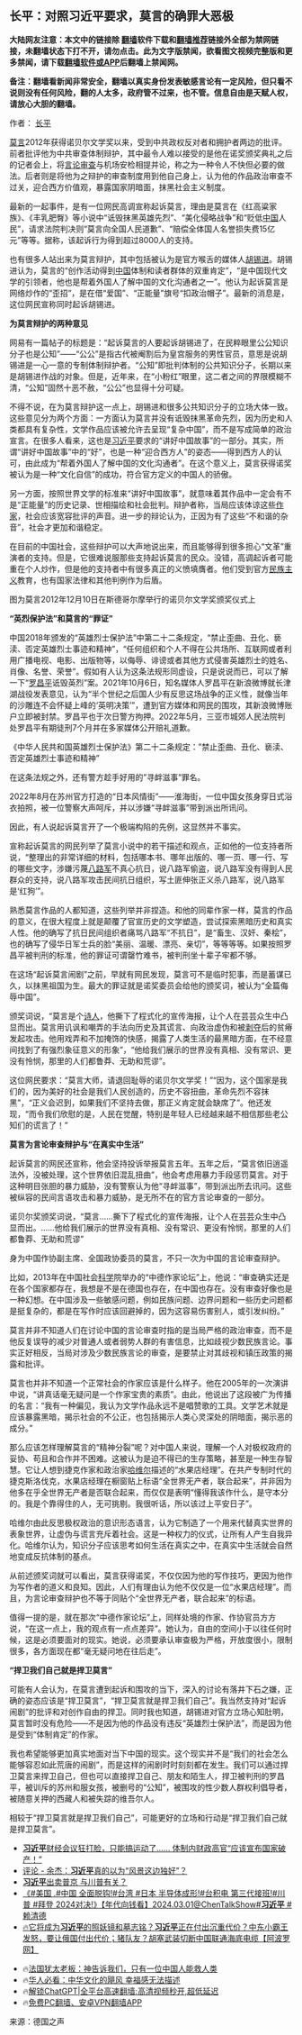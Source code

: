  <!-- 面包屑导航 --> <h2>长平：对照习近平要求，莫言的确罪大恶极</h2> <p class="notice"><b>大陆网友注意：本文中的链接除 <a href="https://github.com/bannedbook/fanqiang" >翻墙</a>软件下载和<a href="https://github.com/killgcd/justmysocks/blob/master/README.md">翻墙推荐</a>链接外全部为禁网链接，未翻墙状态下打不开，请勿点击。此为文字版禁闻，欲看图文视频完整版和更多禁闻，请下载<a href="https://github.com/bannedbook/fanqiang">翻墙软件或APP</a>后翻墙上禁闻网。</p><p>备注：翻墙看新闻非常安全，翻墙以真实身份发表敏感言论有一定风险，但只看不说则没有任何风险，翻的人太多，政府管不过来，也不管。信息自由是天赋人权，请放心大胆的翻墙。</b></p>  <div class="entry"> <p>作者： <a href="https://www.bannedbook.org/bnews/tag/%e9%95%bf%e5%b9%b3/" class="st_tag internal_tag" rel="tag" title="标签 长平 下的日志">长平</a></p> <p><a href="https://www.bannedbook.org/bnews/tag/%e8%8e%ab%e8%a8%80/" class="st_tag internal_tag" rel="tag" title="标签 莫言 下的日志">莫言</a>2012年获得诺贝尔文学奖以来，受到中共政权反对者和拥护者两边的批评。前者批评他为中共审查体制辩护，其中最令人难以接受的是他在诺奖颁奖典礼之后的记者会上，将<a href="https://www.bannedbook.org/bnews/tag/%E8%A8%80%E8%AE%BA%E5%AE%A1%E6%9F%A5/" class="st_tag internal_tag" rel="tag" title="标签 言论审查 下的日志">言论审查</a>与机场安检相提并论，称之为一种令人不快但必要的做法。后者则是将他为之辩护的审查制度用到他自己身上，认为他的作品政治审查不过关，迎合西方价值观，暴露国家阴暗面，抹黑社会主义制度。</p> <p>最新的一起事件，是有一位网民高调宣称起诉莫言，理由是莫言在《红高粱家族》、《丰乳肥臀》等小说中“诋毁抹黑英雄先烈”、“美化侵略战争”和“贬低<span class='wp_keywordlink_affiliate'><a href="https://www.bannedbook.org/" title="中国" target="_blank">中国</a></span>人民”，请求法院判决则“莫言向全国人民道歉”、“赔偿全体国人名誉损失费15亿元”等等。据称，该起诉行为得到超过8000人的支持。</p> <p>也有很多人站出来为莫言辩护，其中包括被认为是官方喉舌的媒体人<a href="https://www.bannedbook.org/bnews/tag/%e8%83%a1%e9%94%a1%e8%bf%9b/" class="st_tag internal_tag" rel="tag" title="标签 胡锡进 下的日志">胡锡进</a>。胡锡进认为，莫言的“创作活动得到<a href="https://www.bannedbook.org/bnews/tag/%E4%B8%AD%E5%9B%BD/" class="st_tag internal_tag" rel="tag" title="标签 中国 下的日志">中国</a>体制和读者群体的双重肯定”，“是中国现代文学的引领者，他也是帮着外国人了解中国的文化沟通者之一”。他认为起诉莫言是网络炒作的“歪招”，是在借“爱国”、“正能量”旗号“扣政治帽子”。最新的消息是，这位网民宣称同时起诉胡锡进。</p> <p><strong>为莫言辩护的两种意见</strong></p> <p>网易有一篇帖子的标题是：“起诉莫言的人要起诉胡锡进了，在民粹眼里公公知识分子也是公知”——“公公”是指古代被阉割后为皇宫服务的男性官员，意思是说胡锡进是一心一意的专制体制辩护者。“公知”即批判体制的公共知识分子，长期以来是胡锡进作战的对象。但是，近年来，在“小粉红”眼里，这二者之间的界限模糊不清，“公知”固然十恶不赦，“公公”也显得十分可疑。</p> <p>不得不说，在为莫言辩护这一点上，胡锡进和很多公共知识分子的立场大体一致。这些意见分为两个方面：一方面认为莫言并没有诋毁抹黑革命先烈，因为历史和人类都具有复杂性，文学作品应该被允许去呈现“复杂中国”，而不是写成简单的政治宣言。在很多人看来，这也是<a href="https://www.bannedbook.org/bnews/tag/%e4%b9%a0%e8%bf%91%e5%b9%b3/" class="st_tag internal_tag" rel="tag" title="标签 习近平 下的日志">习近平</a>要求的“讲好中国故事”的一部分。其实，所谓“讲好中国故事”中的“好”，也是一种“迎合西方人”的姿态——得到西方人的认可，由此成为“帮着外国人了解中国的文化沟通者”。在这个意义上，莫言获得诺奖被认为是一种“文化自信”的成功，符合官方定义的中国人的骄傲。</p> <p>另一方面，按照世界文学的标准来“讲好中国故事”，就意味着其作品中一定会有不是“正能量”的历史记录、世相描绘和社会批判。辩护者称，当局应该体谅这些<a href="https://www.bannedbook.org/bnews/tag/%e4%bd%9c%e5%ae%b6/" class="st_tag internal_tag" rel="tag" title="标签 作家 下的日志">作家</a>，社会应该宽容批评的声音。进一步的辩论认为，正因为有了这些“不和谐的杂音”，社会才更加和谐稳定。</p> <p>在目前的中国社会，这些辩护可以大声地说出来，而且能够得到很多担心“文革”重演者的支持。但是，它很难说服那些支持起诉莫言的民众。没错，高调起诉者可能重在个人炒作，但是他的支持者中有很多真正的义愤填膺者。他们受到官方<span class='wp_keywordlink'><a href="https://www.bannedbook.org/forum11/topic333.html" title="禁片：民族主义和三座大山" target="_blank">民族主义</a></span>教育，也有国家法律和其他判例作为后盾。</p> <p>图为莫言2012年12月10日在斯德哥尔摩举行的诺贝尔文学奖颁奖仪式上</p> <p><strong>“英烈保护法”和莫言的“罪证”</strong></p> <p>中国2018年颁发的“英雄烈士保护法”中第二十二条规定，“禁止歪曲、丑化、亵渎、否定英雄烈士事迹和精神”，“任何组织和个人不得在公共场所、互联网或者利用广播电视、电影、出版物等，以侮辱、诽谤或者其他方式侵害英雄烈士的姓名、肖像、名誉、荣誉”。假如有人认为这条法规形同虚设，只是说说而已，可以了解一下“<a href="https://www.bannedbook.org/bnews/tag/%e7%bd%97%e6%98%8c%e5%b9%b3/" class="st_tag internal_tag" rel="tag" title="标签 罗昌平 下的日志">罗昌平</a>诋毁英烈”案。2021年10月6日，知名媒体人罗昌平在新浪微博就长津湖战役发表意见，认为“半个世纪之后国人少有反思这场战争的正义性，就像当年的沙雕连不会怀疑上峰的‘英明决策’”，遭到官方媒体和网民的围攻，其新浪微博账户立即被封禁。罗昌平也于次日警方拘押。2022年5月，三亚市城郊人民法院判处罗昌平有期徒刑7个月并在多家媒体公开赔礼道歉。</p> <p>《中华人民共和国英雄烈士保护法》第二十二条规定：&#8221;禁止歪曲、丑化、亵渎、否定英雄烈士事迹和精神&#8221;</p> <p>在这条法规之外，还有警方趁手好用的&#8221;寻衅滋事&#8221;罪名。</p> <p>2022年8月在苏州官方打造的“日本风情街”——淮海街，一位中国女孩身穿日式浴衣拍照，被一位警察大声呵斥，并以涉嫌“寻衅滋事”带到派出所讯问。</p> <p>因此，有人说起诉莫言开了一个极端构陷的先例，这显然并不事实。</p> <p>宣称起诉莫言的网民列举了莫言小说中的若干描述和观点，正如他的一位支持者所说，“整理出的非常详细的材料，包括哪本书、哪年出版的、哪一页、哪一行、写的哪些文字，涉嫌污蔑<a href="https://www.bannedbook.org/bnews/tag/%E5%85%AB%E8%B7%AF%E5%86%9B/" class="st_tag internal_tag" rel="tag" title="标签 八路军 下的日志">八路军</a>不真心抗日，说八路军偷盗，说八路军没有得到人民群众的支持，说八路军攻击民间抗日组织，写土匪伸张正义杀八路军，说八路军是‘红狗’”。</p> <p>熟悉莫言作品的人都知道，这些列举并非捏造。和他的同辈作家一样，莫言的作品的意义，在很大程度上就是颠覆了官宣历史的文学塑造，尝试探索黑暗历史和真实人性。他的确写了抗日民间组织者痛骂八路军“不抗日”，是“畜生、汉奸、秦桧”，也的确写了侵华日军士兵的脸“美丽、温暖、漂亮、亲切”，等等等等。如果按照罗昌平被判刑的标准，他的罪证可谓罄竹难书，被判刑坐十辈子牢都不够。</p>  <p>在这场“起诉莫言闹剧”之前，早就有网民发现，莫言可不是临时犯事，而是蓄谋已久，以抹黑祖国为生。最大的罪证就是诺奖委员会给他的颁奖词，被认为“全篇侮辱中国”。</p> <p>颁奖词说，“莫言是个<span class='wp_keywordlink'><a href="https://www.bannedbook.org/forum11/topic295.html" title="禁片：诗人的悲歌" target="_blank">诗人</a></span>，他撕下了程式化的宣传海报，让个人在芸芸众生中凸显而出。莫言用讥讽和嘲弄的手法向历史及其谎言、向政治虚伪和被<span class='wp_keywordlink'><a href="https://www.bannedbook.org/forum2/topic21.html" title="《剥夺》 黄建民 著" target="_blank">剥夺</a></span>后的贫瘠发起攻击。他用戏弄和不加掩饰的快感，揭露了人类生活的最黑暗方面，在不经意间找到了有强烈象征意义的形象”，“他给我们展示的世界没有真相、没有常识、更没有怜悯，那里的人们都鲁莽、无助和荒谬”。</p> <p>这位网民要求：“莫言大师，请退回耻辱的诺贝尔文学奖！”“因为，这个国家是我们的，因为美好的社会是我们人民创造的，历史不容扭曲，革命先烈不容抹黑”，“正义会迟到，如果我们不坚持去做，那正义肯定就会缺席了”。他还发现，“而令我们欣慰的是，人民在觉醒，特别是年轻人已经越来越不相信那些老公知们的谎言了！”</p> <p><strong>莫言为言论审查辩护与“在真实中生活”</strong></p> <p>起诉莫言的网民还宣称，他会坚持投诉举报莫言五年。五年之后，“莫言依旧逍遥法外，没被处理，这个世界依旧混乱扭曲”，他会考虑用暴力手段惩罚莫言。对于这种明目张胆的暴力威胁，没有警察认为他“寻衅滋事”，带到派出所去讯问。这些被纵容的民间言语攻击和暴力威胁，是无所不在的官方言论审查的一部分。</p> <p>诺贝尔奖颁奖词说，“莫言……撕下了程式化的宣传海报，让个人在芸芸众生中凸显而出。……他给我们展示的世界没有真相、没有常识、更没有怜悯，那里的人们都鲁莽、无助和荒谬”</p> <p>身为中国作协副主席、全国政协委员的莫言，不只一次为中国的言论审查辩护。</p> <p>比如，2013年在中国社会<span class='wp_keywordlink'><a href="https://www.bannedbook.org/forum11/topic309.html" title="禁片：“科学”的棍子" target="_blank">科学</a></span>院举办的“中德作家论坛”上，他说：“审查确实还是在各个国家都存在，我想是不是在德国也存在，在中国也存在。没有审查好像也是一种幻想。在中国涉及一些敏感问题，例如民族问题、边界问题和一些历史问题都是挺复杂的，都是在写作时应该回避掉的，因为这容易伤害别人，或引发纠纷。”</p> <p>莫言并非不知道人们在讨论中国的言论审查时指的是当局严格的政治审查，而不是他反复误导的减少对普通人或者弱势人群的有害信息，比如歧视少数民族言论。事实正好相反，当局对涉及少数民族言论的审查，是要禁止对其歧视和镇压政策的揭露和批评。</p>  <p>莫言也并非不知道一个正常社会的作家应该是什么样子。他在2005年的一次演讲中说，“讲真话毫无疑问是一个作家宝贵的素质”。由此，他说出了这段被广为传播的名言：“我有一种偏见，我认为文学作品永远不是唱赞歌的工具。文学艺术就是应该暴露黑暗，揭示社会的不公正，也包括揭示人类心灵深处的阴暗面，揭示恶的成分。”</p> <p>那么应该怎样理解莫言的“精神分裂”呢？对中国人来说，理解一个人对极权政府的妥协、苟且和合作并不困难。这被认为是迫不得已的生存策略，甚至是一种生存智慧。它让人想到捷克作家和政治家<span class='wp_keywordlink'><a href="https://www.bannedbook.org/forum2/topic1613.html" title="哈维尔《哈维尔文集》" target="_blank">哈维尔</a></span>描述的“水果店经理”。在共产专制时代的捷克斯洛伐克，水果店经理在橱窗贴上标语“全世界无产者，联合起来”，并非因为他多在乎全世界无产者是否联合起来，而仅仅是表明“懂得我该作什么，是守本分的。我是个靠得住的人，无可挑剔。我很听话，所以该过上平安日子”。</p> <p>哈维尔由此反思极权政治的意识形态语言，认为它制造了一个用来代替真实世界的表象世界，让虚伪与谎言充斥着社会。这是一种权力的仪式，让所有人产生自我异化。哈维尔认为，知识分子应该思考如何生活在真实之中，在真实中生活就会自然地变成反抗体制的基点。</p> <p>从前述颁奖词就可以看出，莫言获得诺奖，不仅仅因为他的写作技巧，更因为他作为写作者的道义和良知。因此，人们有理由认为他不仅仅是一位“水果店经理”。而且，为言论审查辩护也不等于同贴个“全世界无产者，联合起来”的标语。</p> <p>值得一提的是，就在那次“中德作家论坛”上，同样处境的作家、作协官员方方说，“在这一点上，我的观点有一点点差异”。她认为，自由的空间小于以往任何时候，这是必须要面对的现实。她说，必须要承认审查极为严格，开放度很小，限制很多，各方面现在都“毫无疑问地在往后走”。</p> <p><strong>“捍卫我们自己就是捍卫莫言”</strong></p> <p>可能有人会认为，在莫言遭到起诉和围攻的当下，深入的讨论有落井下石之嫌，正确的姿态应该是“捍卫莫言”，“捍卫莫言就是捍卫我们自己”。我当然支持对“起诉闹剧”的批评和对创作自由的捍卫。同时我也知道，胡锡进对官方立场心知肚明，莫言暂时没有危险——不是因为他的作品没有违反“英雄烈士保护法”，而是因为他是受到“体制肯定”的作家。</p> <p>我也希望能够更加真实地面对当下中国的现实。这个现实并不是“我们的社会怎么能够容忍如此荒唐的闹剧”，而是这样的闹剧时时刻刻都在发生。我们可以通过捍卫莫言来捍卫自己，但也可以直接捍卫自己、朋友和陌生人，捍卫被判刑的罗昌平，被训斥的苏州和服女孩，被删号的“公知”，被围攻的性少数人群权利倡导者，被随意关押的西藏人和被失踪的维吾尔人。</p> <p>相较于“捍卫莫言就是捍卫我们自己”，可能更好的立场和行动是“捍卫我们自己就是捍卫莫言”。</p>  <!--<div id="taboola-mid-1"></div>--><ul class='op-related-articles' title='相关阅读'> <li><a href='https://www.bannedbook.org/bnews/sohnews/20240302/2007863.html' target='_blank'><b>习近平</b>财经会议狂打脸，只能搞运动了…… 体制内财政高官“应该宣布国家破产！”</a></li> <li><a href='https://www.bannedbook.org/bnews/ssgc/20240302/2007808.html' target='_blank'>评论 - 余杰：<b>习近平</b>真的以为“风景这边独好”？</a></li> <li><a href='https://www.bannedbook.org/bnews/baitai/20240301/2007690.html' target='_blank'><b>习近平</b>出卖普京 与川普有关？</a></li> <li><a href='https://www.bannedbook.org/bnews/bannedvideo/20240301/2007686.html' target='_blank'>《#美国 .#中国 全面脱钩!#台湾 #日本 半导体成形!#台积电 第三代接班!#川普 #拜登 2024对决!》【年代向钱看】2024.03.01@ChenTalkShow#<b>习近平</b> #赖清德</a></li> <li><a href='https://www.bannedbook.org/bnews/bannedvideo/20240301/2007671.html' target='_blank'>🔥它将成为<b>习近平</b>的照妖镜和墓志铭？<b>习近平</b>正在付出沉重代价？中东小霸王发怒，要让俄国付出代价；猪队友？胡塞武装切断中国联通海底电缆【阿波罗网】</a></li> </ul> <ul class="texttj"> <li>🔥<a href="https://www.bannedbook.org/bnews/ssgc/20230219/1850782.html" target="_blank">法国犹太老板：神告诉我们，只有一位中国人能救人类</a></li> <li>🔥<a href="https://www.bannedbook.org/bnews/comments/20220220/1694796.html" target="_blank">华人必看：中华文化的飓风 幸福感无法描述</a></li> <li>🔥<a href="https://github.com/bannedbook/fanqiang/wiki/V2ray%E6%9C%BA%E5%9C%BA" target="_blank">解锁ChatGPT|全平台高速翻墙:高清视频秒开,超低延迟</a></li> <li>🔥<a href="https://github.com/bannedbook/fanqiang/wiki/%E7%A6%81%E9%97%BB%E7%BD%91%E5%AE%89%E5%8D%93%E7%BF%BB%E5%A2%99%E6%96%B0%E9%97%BBAPP" target="_blank">免费PC翻墙、安卓VPN翻墙APP</a></li> </ul><p class="src-info">来源：德国之声 </p><a name='sharetosocial'></a> <div style="margin-bottom:5px;padding-bottom:5px;clear:both"> <div id="archive-pix-1" class="banner-ads"> <!-- AuctionX Display platform tag START --> <div id="27602x728x90x621x_ADSLOT1" clicktrack="%%CLICK_URL_ESC%%"></div>  <!-- AuctionX Display platform tag END --> </div> <div id="archive-pix-2" class="banner-ads"> <!-- AuctionX Display platform tag START --> <div id="27556x300x250x621x_ADSLOT1" clicktrack="%%CLICK_URL_ESC%%" style="margin:0 auto;text-align:center"></div>  <!-- AuctionX Display platform tag END --> </div> </div>  <div id="archive-pix-1" class="banner-ads"> <!-- AuctionX Display platform tag START --> <div id="27603x728x90x621x_ADSLOT1" clicktrack="%%CLICK_URL_ESC%%"></div>  <!-- AuctionX Display platform tag END --> </div> </div><!--END ENTRY--> 